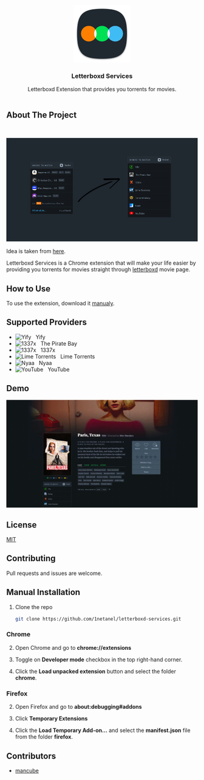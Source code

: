 <br />
<p align="center">
  <a href="https://github.com/1netanel/letterboxd-services.git">
    <img src="letterboxd-logo.png" alt="Logo" width="150" height="150">
  </a>  
  
  <h3 align="center">Letterboxd Services</h3>

  <p align="center">
    Letterboxd Extension that provides you torrents for movies.
    <br/>
    <br/>

## About The Project

<br />

![preview](screenshots/screenshot1.png)
<br/>

Idea is taken from [here](https://github.com/Hame-daani/letterboxd_util).

Letterboxd Services is a Chrome extension that will make your life easier by providing you torrents for movies straight through [letterboxd](https://letterboxd.com/) movie page.

## How to Use

To use the extension, download it [manualy](#manual-installation).

## Supported Providers

- <img src="https://yts.rs/images/favicon.ico" alt="Yify" /> &nbsp; Yify
- <img src="https://thepiratebay.org/favicon.ico" alt="1337x" /> &nbsp; The Pirate Bay
- <img src="https://1337xto.to/images/favicon.ico" alt="1337x" /> &nbsp; 1337x
- <img src="https://limetorrents.cyou/favicon.ico" alt="Lime Torrents" width="16"/> &nbsp; Lime Torrents
- <img src="https://nyaa.si/static/favicon.png" alt="Nyaa" width="16"/> &nbsp; Nyaa
- <img src="https://www.youtube.com/favicon.ico" alt="YouTube" width="16"/> &nbsp; YouTube

## Demo

![Demo video](screenshots/example.gif)

## License

[MIT](LICENSE)

## Contributing

Pull requests and issues are welcome.

## Manual Installation

1. Clone the repo

   ```sh
   git clone https://github.com/1netanel/letterboxd-services.git
   ```

### Chrome

2. Open Chrome and go to **chrome://extensions**

3. Toggle on **Developer mode** checkbox in the top right-hand corner.

4. Click the **Load unpacked extension** button and select the folder **chrome**.

### Firefox

2. Open Firefox and go to **about:debugging#addons**

3. Click **Temporary Extensions**

4. Click the **Load Temporary Add-on…** and select the **manifest.json** file from the folder **firefox**.

## Contributors

- [mancube](https://github.com/mancube)

